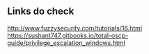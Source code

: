 ## Links do check

http://www.fuzzysecurity.com/tutorials/16.html 
https://sushant747.gitbooks.io/total-oscp-guide/privilege_escalation_windows.html 

